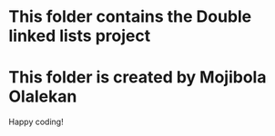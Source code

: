 # This folder contains the Double linked lists project
# This folder is created by Mojibola Olalekan
Happy coding!
